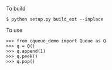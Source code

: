To build

    $ python setup.py build_ext --inplace


To use

    >>> from cqueue_demo import Queue as Q
    >>> q = Q()
    >>> q.append(1)
    >>> q.peek()
    >>> q.pop()


